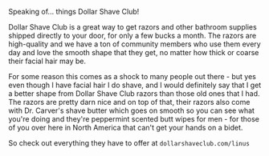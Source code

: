 Speaking of... things Dollar Shave Club!

Dollar Shave Club is a great way to get razors and other bathroom supplies shipped directly to your door, for only a few bucks a month.
The razors are high-quality and we have a ton of community members who use them every day and love the smooth shape that they get, no matter how thick or coarse their facial hair may be.

For some reason this comes as a shock to many people out there - but yes even though I have facial hair I do shave, and I would definitely say that I get a better shape from Dollar Shave Club razors than those old ones that I had. The razors are pretty darn nice and on top of that, their razors also come with Dr. Carver's shave butter which goes on smooth so you can see what you're doing and they're peppermint scented butt wipes for men - for those of you over here in North America that can't get your hands on a bidet.

So check out everything they have to offer at `dollarshaveclub.com/linus`
